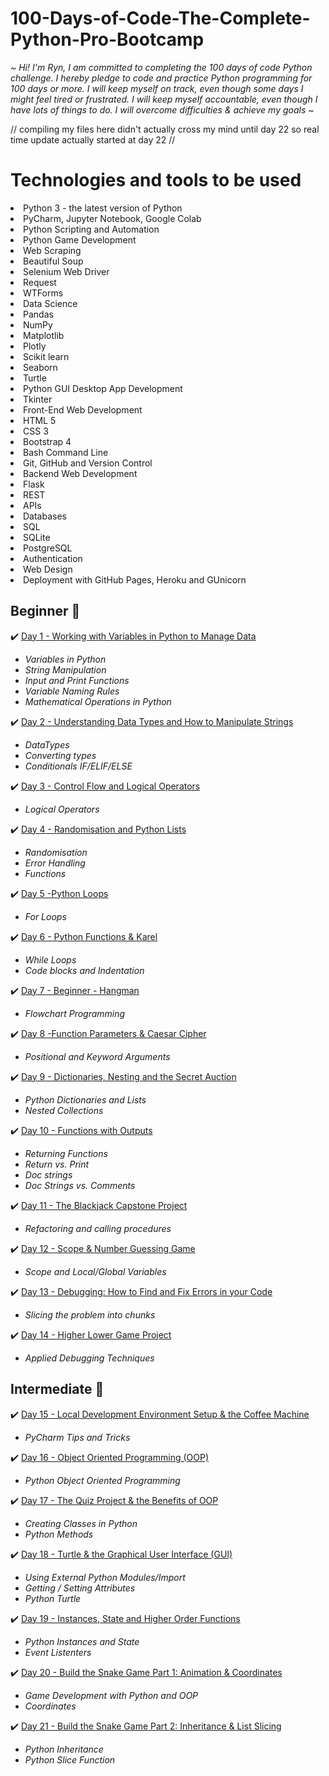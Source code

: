 # 100-Days-of-Code-The-Complete-Python-Pro-Bootcamp

<em>~ Hi! I'm Ryn, I am committed to completing the 100 days of code Python challenge. I hereby pledge to code and practice Python programming for 100 days or more.
I will keep myself on track, even though some days I might feel tired or frustrated. I will keep myself accountable, even though I have lots of things to do.
I will overcome difficulties & achieve my goals ~</em>

// compiling my files here didn't actually cross my mind until day 22 so real time update actually started at day 22 //

<h1> Technologies and tools to be used </h1>
<li>Python 3 - the latest version of Python</li>
<li>PyCharm, Jupyter Notebook, Google Colab</li>
<li>Python Scripting and Automation</li>
<li>Python Game Development</li>
<li>Web Scraping</li>
<li>Beautiful Soup</li>
<li>Selenium Web Driver</li>
<li>Request</li>
<li>WTForms</li>
<li>Data Science</li>
<li>Pandas</li>
<li>NumPy</li>
<li>Matplotlib</li>
<li>Plotly</li>
<li>Scikit learn</li>
<li>Seaborn</li>
<li>Turtle</li>
<li>Python GUI Desktop App Development</li>
<li>Tkinter</li>
<li>Front-End Web Development</li>
<li>HTML 5</li>
<li>CSS 3</li>
<li>Bootstrap 4</li>
<li>Bash Command Line</li>
<li>Git, GitHub and Version Control</li>
<li>Backend Web Development</li>
<li>Flask</li>
<li>REST</li>
<li>APIs</li>
<li>Databases</li>
<li>SQL</li>
<li>SQLite</li>
<li>PostgreSQL</li>
<li>Authentication</li>
<li>Web Design</li>
<li>Deployment with GitHub Pages, Heroku and GUnicorn</li>




<h2>Beginner 🌱</h2>

 ✔️ [Day 1 - Working with Variables in Python to Manage Data](https://github.com/remarkeyable/100-Days-of-Code-The-Complete-Python-Pro-Bootcamp/tree/main/Day%201)
 <em><ul>
 <li>Variables in Python</li>
 <li>String Manipulation</li>
 <li>Input and Print Functions</li>
 <li>Variable Naming Rules</li>
 <li>Mathematical Operations in Python</li></ul></em>

✔️ [Day 2 - Understanding Data Types and How to Manipulate Strings](https://github.com/remarkeyable/100-Days-of-Code-The-Complete-Python-Pro-Bootcamp/tree/main/Day%202)
<em><ul>
<li>DataTypes</li>
<li>Converting types</li>
<li>Conditionals IF/ELIF/ELSE</li></ul></em>

✔️ [Day 3 - Control Flow and Logical Operators](https://github.com/remarkeyable/100-Days-of-Code-The-Complete-Python-Pro-Bootcamp/tree/main/Day%203)
<em><ul>
<li>Logical Operators</li></ul></em>
 
✔️ [Day 4 - Randomisation and Python Lists](https://github.com/remarkeyable/100-Days-of-Code-The-Complete-Python-Pro-Bootcamp/tree/main/Day%204)
<em><ul>
<li>Randomisation</li>
<li>Error Handling</li>
<li>Functions</li></ul></em>

✔️ [Day 5 -Python Loops](https://github.com/remarkeyable/100-Days-of-Code-The-Complete-Python-Pro-Bootcamp/tree/main/Day%205)
<em><ul>
<li>For Loops</li></ul></em>

✔️ [Day 6 - Python Functions & Karel](https://github.com/remarkeyable/100-Days-of-Code-The-Complete-Python-Pro-Bootcamp/tree/main/Day%206)
<em><ul>
 
 <li>While Loops</li>
<li>Code blocks and Indentation</li></em></ul>
 
✔️ [Day 7 - Beginner - Hangman](https://github.com/remarkeyable/100-Days-of-Code-The-Complete-Python-Pro-Bootcamp/tree/main/Day%207)
<em><ul>
<li>Flowchart Programming</li></em></ul>
 
✔️ [Day 8 -Function Parameters & Caesar Cipher](https://github.com/remarkeyable/100-Days-of-Code-The-Complete-Python-Pro-Bootcamp/tree/main/Day%208)
<em><ul>
<li>Positional and Keyword Arguments</li></em></ul>
 
✔️ [Day 9 - Dictionaries, Nesting and the Secret Auction](https://github.com/remarkeyable/100-Days-of-Code-The-Complete-Python-Pro-Bootcamp/tree/main/Day%209)
<em><ul>
<li>Python Dictionaries and Lists</li>
<li>Nested Collections</li></em></ul>
 
✔️ [Day 10 - Functions with Outputs](https://github.com/remarkeyable/100-Days-of-Code-The-Complete-Python-Pro-Bootcamp/tree/main/Day%2010)
<em><ul>
<li>Returning Functions</li>
<li> Return vs. Print </li>
<li>Doc strings</li>
<li>Doc Strings vs. Comments</li></em></ul>
 
✔️ [Day 11 - The Blackjack Capstone Project](https://github.com/remarkeyable/100-Days-of-Code-The-Complete-Python-Pro-Bootcamp/tree/main/Day%2011)
<em><ul>
<li> Refactoring and calling procedures </li></em></ul>
 
✔️ [Day 12  - Scope & Number Guessing Game](https://github.com/remarkeyable/100-Days-of-Code-The-Complete-Python-Pro-Bootcamp/tree/main/Day%2012)
<em><ul>
<li>Scope and Local/Global Variables</li></em></ul>
 
✔️ [Day 13 - Debugging: How to Find and Fix Errors in your Code](https://github.com/remarkeyable/100-Days-of-Code-The-Complete-Python-Pro-Bootcamp/tree/main/Day%2013)
<em><ul>
<li>Slicing the problem into chunks</li></em></ul>

✔️ [Day 14 - Higher Lower Game Project](https://github.com/remarkeyable/100-Days-of-Code-The-Complete-Python-Pro-Bootcamp/tree/main/Day%2014)
<em><ul>
 <li>Applied Debugging Techniques</li></em></ul>
 
 <h2>Intermediate 🌿 </h2>

✔️ [Day 15 - Local Development Environment Setup & the Coffee Machine](https://github.com/remarkeyable/100-Days-of-Code-The-Complete-Python-Pro-Bootcamp/tree/main/Day%2015)
 <em><ul>
<li>PyCharm Tips and Tricks</li></em></ul>
 
✔️ [Day 16  - Object Oriented Programming (OOP)](https://github.com/remarkeyable/100-Days-of-Code-The-Complete-Python-Pro-Bootcamp/tree/main/Day%2016)
<em><ul>
<li>Python Object Oriented Programming</li></em></ul>
 
✔️ [Day 17 - The Quiz Project & the Benefits of OOP](https://github.com/remarkeyable/100-Days-of-Code-The-Complete-Python-Pro-Bootcamp/tree/main/Day%2017)
<em><ul>
<li>Creating Classes in Python</li>
<li>Python Methods</li></em></ul>
 
✔️ [Day 18 - Turtle & the Graphical User Interface (GUI)](https://github.com/remarkeyable/100-Days-of-Code-The-Complete-Python-Pro-Bootcamp/tree/main/Day%2018)
<em><ul>
<li>Using External Python Modules/Import</li>
<li>Getting / Setting Attributes</li>
<li>Python Turtle</li></em></ul> 
 
✔️ [Day 19 - Instances, State and Higher Order Functions](https://github.com/remarkeyable/100-Days-of-Code-The-Complete-Python-Pro-Bootcamp/tree/main/Day%2019)
<em><ul>
<li>Python Instances and State</li>
<li>Event Listenters</li></em></ul>
 
✔️ [Day 20 - Build the Snake Game Part 1: Animation & Coordinates](https://github.com/remarkeyable/100-Days-of-Code-The-Complete-Python-Pro-Bootcamp/tree/main/Day%2020)
<em><ul>
<li>Game Development with Python and OOP</li>
<li>Coordinates</li></em></ul>
 
✔️ [Day 21 - Build the Snake Game Part 2: Inheritance & List Slicing](https://github.com/remarkeyable/100-Days-of-Code-The-Complete-Python-Pro-Bootcamp/tree/main/Day%2021)
<em><ul>
<li>Python Inheritance</li> 
<li>Python Slice Function</li></em></ul>



 
 
 






















